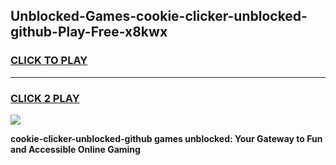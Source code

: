 
## Unblocked-Games-cookie-clicker-unblocked-github-Play-Free-x8kwx
<h3>
<a href="https://premium76.site?title=cookie-clicker-unblocked-github&ref=12A">CLICK TO PLAY</a></h3>
<hr>

<h3>
<a href="https://premium76.site?title=cookie-clicker-unblocked-github&ref=12A">CLICK 2 PLAY</a>
  
</h3>

<a href="https://premium76.site?title=cookie-clicker-unblocked-github&ref=12A"><img src="https://clearcache.store/games.png"></a>


**cookie-clicker-unblocked-github games unblocked: Your Gateway to Fun and Accessible Online Gaming**
